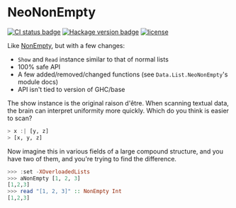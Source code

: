 # NeoNonEmpty

[![CI status badge](https://img.shields.io/github/actions/workflow/status/414owen/neononempty/haskell-ci.yml)](https://github.com/414owen/neononempty/actions/workflows/haskell-ci.yml) [![Hackage version badge](https://img.shields.io/hackage/v/neononempty)](https://hackage.haskell.org/package/neononempty) [![license](https://img.shields.io/github/license/414owen/NeoNonEmpty)](https://github.com/414owen/neononempty/blob/master/LICENSE)

Like [NonEmpty](https://hackage.haskell.org/package/base-4.19.0.0/docs/Data-List-NonEmpty.html),
but with a few changes:

* `Show` and `Read` instance similar to that of normal lists
* 100% safe API
* A few added/removed/changed functions (see `Data.List.NeoNonEmpty`'s module docs)
* API isn't tied to version of GHC/base

The show instance is the original raison d'être. When scanning textual data,
the brain can interpret uniformity more quickly. Which do you think is easier
to scan?

```haskell
> x :| [y, z]
> [x, y, z]
```

Now imagine this in various fields of a large compound structure, and you
have two of them, and you're trying to find the difference.

```haskell
>>> :set -XOverloadedLists
>>> aNonEmpty [1, 2, 3]
[1,2,3]
>>> read "[1, 2, 3]" :: NonEmpty Int
[1,2,3]
```
